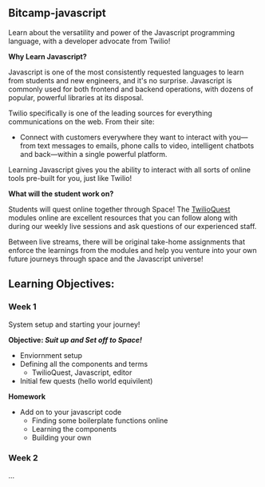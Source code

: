 ## **Bitcamp-javascript**

Learn about the versatility and power of the Javascript programming language, with a developer advocate from Twilio!

**Why Learn Javascript?**

Javascript is one of the most consistently requested languages to learn from students and new engineers, and it's no surprise. Javascript is commonly used for both frontend and backend operations, with dozens of popular, powerful libraries at its disposal.

Twilio specifically is one of the leading sources for everything communications on the web. From their site:

- Connect with customers everywhere they want to interact with you—from text messages to emails, phone calls to video, intelligent chatbots and back—within a single powerful platform.

Learning Javascript gives you the ability to interact with all sorts of online tools pre-built for you, just like Twilio!

**What will the student work on?**

Students will quest online together through Space! The [TwilioQuest](https://www.twilio.com/quest/learn/javascript) modules online are excellent resources that you can follow along with during our weekly live sessions and ask questions of our experienced staff.

Between live streams, there will be original take-home assignments that enforce the learnings from the modules and help you venture into your own future journeys through space and the Javascript universe!


## Learning Objectives:

### **Week 1**

System setup and starting your journey!

**Objective: *Suit up and Set off to Space!***

- Enviornment setup
- Defining all the components and terms
    - TwilioQuest, Javascript, editor
- Initial few quests (hello world equivilent)

**Homework**

- Add on to your javascript code
  - Finding some boilerplate functions online
  - Learning the components
  - Building your own


### **Week 2**

 ...
